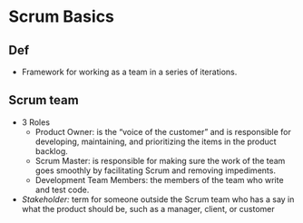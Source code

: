 # Scrum Basics

## Def
- Framework for working as a team in a series of iterations.

## Scrum team 
- 3 Roles
  - Product Owner:  is the “voice of the customer” and is responsible for developing, maintaining, and prioritizing the items in the product backlog.
  - Scrum Master: is responsible for making sure the work of the team goes smoothly by facilitating Scrum and removing impediments.
  - Development Team Members: the members of the team who write and test code.
- *Stakeholder:* term for someone outside the Scrum team who has a say in what the product should be, such as a manager, client, or customer

